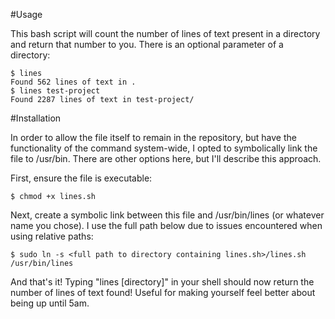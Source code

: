 #Usage

This bash script will count the number of lines of text present in a directory and return that number to you. There is an optional parameter of a directory:

    $ lines
    Found 562 lines of text in .
    $ lines test-project
    Found 2287 lines of text in test-project/

#Installation

In order to allow the file itself to remain in the repository, but have the functionality of the command system-wide, I opted to symbolically link the file to /usr/bin. There are other options here, but I'll describe this approach.

First, ensure the file is executable:

    $ chmod +x lines.sh

Next, create a symbolic link between this file and /usr/bin/lines (or whatever name you chose). I use the full path below due to issues encountered when using relative paths:

    $ sudo ln -s <full path to directory containing lines.sh>/lines.sh /usr/bin/lines
	
And that's it! Typing "lines [directory]" in your shell should now return the number of lines of text found! Useful for making yourself feel better about being up until 5am.